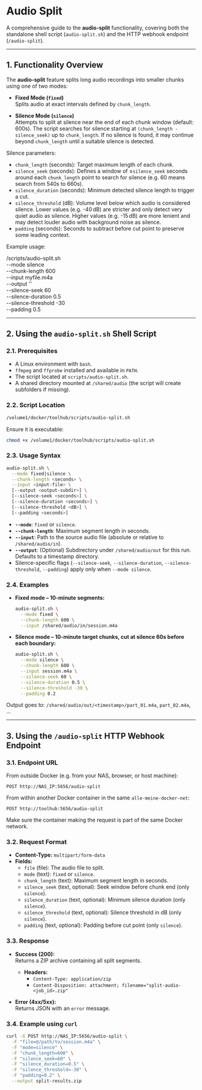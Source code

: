 # Audio Split

A comprehensive guide to the **audio-split** functionality, covering both the standalone shell script (`audio-split.sh`) and the HTTP webhook endpoint (`/audio-split`).

---

## 1. Functionality Overview

The **audio-split** feature splits long audio recordings into smaller chunks using one of two modes:

- **Fixed Mode (`fixed`)**  
  Splits audio at exact intervals defined by `chunk_length`.

- **Silence Mode (`silence`)**  
  Attempts to split at silence near the end of each chunk window (default: 600s).
  The script searches for silence starting at `(chunk_length - silence_seek)` up to `chunk_length`.
  If no silence is found, it may continue beyond `chunk_length` until a suitable silence is detected.

Silence parameters:
- `chunk_length` (seconds): Target maximum length of each chunk.
- `silence_seek` (seconds): Defines a window of ±`silence_seek` seconds around each `chunk_length` point to search for silence (e.g. 60 means search from 540s to 660s).
- `silence_duration` (seconds): Minimum detected silence length to trigger a cut.
- `silence_threshold` (dB): Volume level below which audio is considered silence. Lower values (e.g. -40 dB) are stricter and only detect very quiet audio as silence. Higher values (e.g. -15 dB) are more lenient and may detect louder audio with background noise as silence.
- `padding` (seconds): Seconds to subtract before cut point to preserve some leading context.

Example usage:

/scripts/audio-split.sh \
  --mode silence \
  --chunk-length 600 \
  --input myfile.m4a \
  --output '' \
  --silence-seek 60 \
  --silence-duration 0.5 \
  --silence-threshold -30 \
  --padding 0.5

---

## 2. Using the `audio-split.sh` Shell Script

### 2.1. Prerequisites

- A Linux environment with `bash`.
- `ffmpeg` and `ffprobe` installed and available in `PATH`.
- The script located at `scripts/audio-split.sh`.
- A shared directory mounted at `/shared/audio` (the script will create subfolders if missing).

### 2.2. Script Location

```bash
/volume1/docker/toolhub/scripts/audio-split.sh
```

Ensure it is executable:

```bash
chmod +x /volume1/docker/toolhub/scripts/audio-split.sh
```

### 2.3. Usage Syntax

```bash
audio-split.sh \
  --mode fixed|silence \
  --chunk-length <seconds> \
  --input <input-file> \
  [--output <output-subdir>] \
  [--silence-seek <seconds>] \
  [--silence-duration <seconds>] \
  [--silence-threshold <dB>] \
  [--padding <seconds>]
```

- **`--mode`**: `fixed` or `silence`.
- **`--chunk-length`**: Maximum segment length in seconds.
- **`--input`**: Path to the source audio file (absolute or relative to `/shared/audio/in`).
- **`--output`**: (Optional) Subdirectory under `/shared/audio/out` for this run. Defaults to a timestamp directory.
- Silence-specific flags (`--silence-seek`, `--silence-duration`, `--silence-threshold`, `--padding`) apply only when `--mode silence`.

### 2.4. Examples

- **Fixed mode – 10-minute segments:**

  ```bash
  audio-split.sh \
    --mode fixed \
    --chunk-length 600 \
    --input /shared/audio/in/session.m4a
  ```

- **Silence mode – 10-minute target chunks, cut at silence 60s before each boundary:**

  ```bash
  audio-split.sh \
    --mode silence \
    --chunk-length 600 \
    --input session.m4a \
    --silence-seek 60 \
    --silence-duration 0.5 \
    --silence-threshold -30 \
    --padding 0.2
  ```

Output goes to:
`/shared/audio/out/<timestamp>/part_01.m4a`, `part_02.m4a`, …

---

## 3. Using the `/audio-split` HTTP Webhook Endpoint

### 3.1. Endpoint URL

From outside Docker (e.g. from your NAS, browser, or host machine):

```
POST http://NAS_IP:5656/audio-split
```

From within another Docker container in the same `alle-meine-docker-net`:

```
POST http://toolhub:5656/audio-split
```

Make sure the container making the request is part of the same Docker network.

### 3.2. Request Format

- **Content-Type:** `multipart/form-data`
- **Fields:**
  - `file` (file): The audio file to split.
  - `mode` (text): `fixed` or `silence`.
  - `chunk_length` (text): Maximum segment length in seconds.
  - `silence_seek` (text, optional): Seek window before chunk end (only `silence`).
  - `silence_duration` (text, optional): Minimum silence duration (only `silence`).
  - `silence_threshold` (text, optional): Silence threshold in dB (only `silence`).
  - `padding` (text, optional): Padding before cut point (only `silence`).

### 3.3. Response

- **Success (200):**  
  Returns a ZIP archive containing all split segments.  
  - **Headers:**
    - `Content-Type: application/zip`
    - `Content-Disposition: attachment; filename="split-audio-<job_id>.zip"`

- **Error (4xx/5xx):**  
  Returns JSON with an `error` message.

### 3.4. Example using `curl`

```bash
curl -X POST http://NAS_IP:5656/audio-split \
  -F "file=@/path/to/session.m4a" \
  -F "mode=silence" \
  -F "chunk_length=600" \
  -F "silence_seek=60" \
  -F "silence_duration=0.5" \
  -F "silence_threshold=-30" \
  -F "padding=0.2" \
  --output split-results.zip
```
